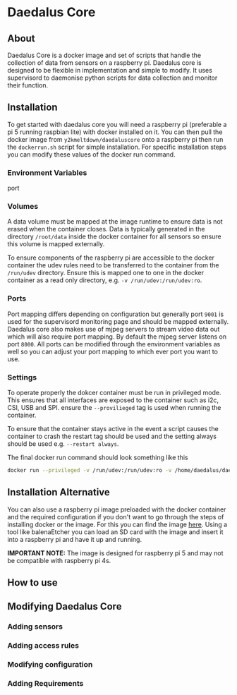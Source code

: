 # Daedalus Core
## About
Daedalus Core is a docker image and set of scripts that handle the collection of data from sensors on a raspberry pi. Daedalus core is designed to be flexible in implementation and simple to modify. It uses supervisord to daemonise python scripts for data collection and monitor their function.

## Installation
To get started with daedalus core you will need a raspberry pi (preferable a pi 5 running raspbian lite) with docker installed on it.
You can then pull the docker image from `y2kmeltdown/daedaluscore` onto a raspberry pi then run the `dockerrun.sh` script for simple installation.
For specific installation steps you can modify these values of the docker run command.

### Environment Variables
port
### Volumes
A data volume must be mapped at the image runtime to ensure data is not erased when the container closes. Data is typically generated in the directory `/root/data` inside the docker container for all sensors so ensure this volume is mapped externally.

To ensure components of the raspberry pi are accessible to the docker container the udev rules need to be transferred to the container from the `/run/udev` directory. Ensure this is mapped one to one in the docker container as a read only directory, e.g. `-v /run/udev:/run/udev:ro`.

### Ports
Port mapping differs depending on configuration but generally port `9001` is used for the supervisord monitoring page and should be mapped externally. Daedalus core also makes use of mjpeg servers to stream video data out which will also require port mapping. By default the mjpeg server listens on port `8000`. All ports can be modified through the environment variables as well so you can adjust your port mapping to which ever port you want to use.

### Settings
To operate properly the dokcer container must be run in privileged mode. This ensures that all interfaces are exposed to the container such as i2c, CSI, USB and SPI. ensure the `--provilieged` tag is used when running the container.

To ensure that the container stays active in the event a script causes the container to crash the restart tag should be used and the setting always should be used e.g. `--restart always`.

The final docker run command should look something like this

```bash
docker run --privileged -v /run/udev:/run/udev:ro -v /home/daedalus/daedalus_core Data:/root/data -p 9001:9001 -p 8000:8000 -p 8001:8001 --restart always daedaluscore:latest
```

## Installation Alternative
You can also use a raspberry pi image preloaded with the docker container and the required configuration if you don't want to go through the steps of installing docker or the image. For this you can find the image [here](). Using a tool like balenaEtcher you can load an SD card with the image and insert it into a raspberry pi and have it up and running. 

**IMPORTANT NOTE:** The image is designed for raspberry pi 5 and may not be compatible with raspberry pi 4s.

## How to use


## Modifying Daedalus Core

### Adding sensors

### Adding access rules

### Modifying configuration

### Adding Requirements
